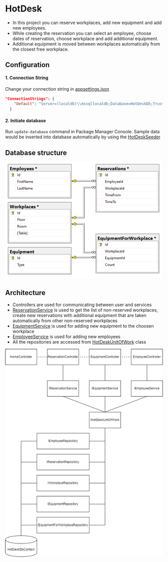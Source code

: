 # HotDesk

- In this project you can reserve workplaces, add new equipment and add new employees.
- While creating the reservation you can select an employee, choose dates of reservation, choose workplace and add additional equipment.
- Additional equipment is moved between workplaces automatically from the closest free workplace.

## Configuration
#### 1. Connection String
Change your connection string in [appsettings.json](appsettings.json)
```json
"ConnectionStrings": {
    "Default": "Server=(localdb)\\mssqllocaldb;Database=HotDeskDb;Trusted_Connection=True;"
  }
```

#### 2. Initiate database
Run `update-database` command in Package Manager Console.
Sample data would be inserted into database automatically by using the [HotDeskSeeder](HotDeskSeeder.cs)

## Database structure
![databaseStructure](dbstructure.png)

## Architecture
- Controllers are used for communicating between user and services
- [ReservationService](Services/ReservationService.cs) is used to get the list of non-reserved workplaces,
create new reservations with additional equipment that are taken automatically from other non-reserved workplaces
- [EquipmentService](Services/EquipmentService.cs) is used for adding new equipment to the choosen workplace
- [EmployeeService](Services/EmployeeService.cs) is used for adding new employees
- All the repositories are accessed from [HotDeskUnitOfWork](UnitsOfWork/HotDeskUnitOfWork.cs) class

![architecture](architecture.png)